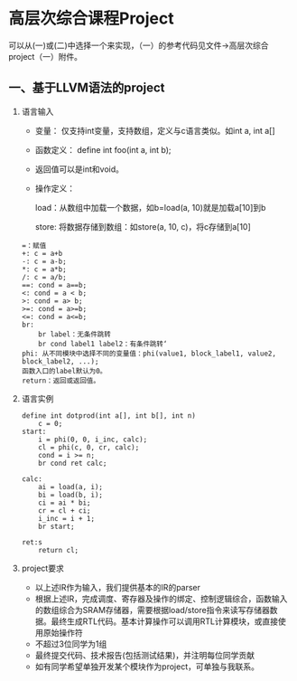 # 高层次综合课程Project

可以从(一)或(二)中选择一个来实现，（一）的参考代码见文件->高层次综合project（一）附件。

## 一、基于LLVM语法的project

1. 语言输入
    - 变量：
    仅支持int变量，支持数组，定义与c语言类似。如int a, int a[]

    - 函数定义：
    define int foo(int a, int b);

    - 返回值可以是int和void。

    - 操作定义：
    
        load：从数组中加载一个数据，如b=load(a, 10)就是加载a[10]到b

        store: 将数据存储到数组：如store(a, 10, c)，将c存储到a[10]

    ```
    =：赋值
    +: c = a+b
    -: c = a-b;
    *: c = a*b;
    /: c = a/b;
    ==: cond = a==b;
    <: cond = a < b;
    >: cond = a> b;
    >=: cond = a>=b;
    <=: cond = a<=b;
    br:
        br label：无条件跳转
        br cond label1 label2：有条件跳转‘
    phi: 从不同模块中选择不同的变量值：phi(value1, block_label1, value2, block_label2, ...);
    函数入口的label默认为0。
    return：返回或返回值。
    ```
 

2. 语言实例
    ```
    define int dotprod(int a[], int b[], int n)
        c = 0;
    start:
        i = phi(0, 0, i_inc, calc);
        cl = phi(c, 0, cr, calc);
        cond = i >= n;
        br cond ret calc;

    calc:
        ai = load(a, i);
        bi = load(b, i);
        ci = ai * bi;
        cr = cl + ci;
        i_inc = i + 1;
        br start;

    ret:s
        return cl;
    ```

3. project要求
    - 以上述IR作为输入，我们提供基本的IR的parser
    - 根据上述IR，完成调度、寄存器及操作的绑定、控制逻辑综合，函数输入的数组综合为SRAM存储器，需要根据load/store指令来读写存储器数据。最终生成RTL代码。基本计算操作可以调用RTL计算模块，或直接使用原始操作符
    - 不超过3位同学为1组
    - 最终提交代码、技术报告(包括测试结果)，并注明每位同学贡献
    - 如有同学希望单独开发某个模块作为project，可单独与我联系。